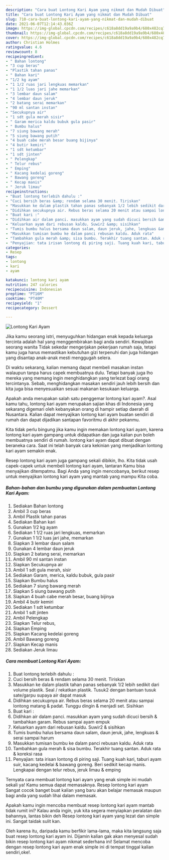 ```yaml
---
description: "Cara buat Lontong Kari Ayam yang nikmat dan Mudah Dibuat"
title: "Cara buat Lontong Kari Ayam yang nikmat dan Mudah Dibuat"
slug: 710-cara-buat-lontong-kari-ayam-yang-nikmat-dan-mudah-dibuat
date: 2021-06-07T12:14:43.036Z
image: https://img-global.cpcdn.com/recipes/c618a8dd19a9a9b4/680x482cq70/lontong-kari-ayam-foto-resep-utama.jpg
thumbnail: https://img-global.cpcdn.com/recipes/c618a8dd19a9a9b4/680x482cq70/lontong-kari-ayam-foto-resep-utama.jpg
cover: https://img-global.cpcdn.com/recipes/c618a8dd19a9a9b4/680x482cq70/lontong-kari-ayam-foto-resep-utama.jpg
author: Christian Holmes
ratingvalue: 4.6
reviewcount: 8
recipeingredient:
- " Bahan lontong"
- "3 cup beras"
- "Plastik tahan panas"
- " Bahan kari"
- "1/2 kg ayam"
- "1 1/2 ruas jari lengkuas memarkan"
- "1 1/2 luas jari jahe memarkan"
- "3 lembar daun salam"
- "4 lembar daun jeruk"
- "2 batang serai memarkan"
- "90 ml santan instan"
- "Secukupnya air"
- "1 sdt gula merah sisir"
- " Garam merica kaldu bubuk gula pasir"
- " Bumbu halus"
- "7 siung bawang merah"
- "5 siung bawang putih"
- "4 buah cabe merah besar buang bijinya"
- "4 butir kemiri"
- "1 sdt ketumbar"
- "1 sdt jinten"
- " Pelengkap"
- " Telur rebus"
- " Emping"
- " Kacang kedelai goreng"
- " Bawang goreng"
- " Kecap manis"
- " Jeruk limau"
recipeinstructions:
- "Buat lontong terlebih dahulu :"
- "Cuci bersih beras &amp; rendam selama 30 menit. Tiriskan"
- "Masukkan ke dalam plastik tahan panas sebanyak 1/2 lebih sedikit dari volume plastik. Seal / rekatkan plastik. Tusuk2 dengan bantuan tusuk sate/garpu supaya air dapat masuk"
- "Didihkan secukupnya air. Rebus beras selama 20 menit atau sampai lontong matang &amp; padat. Tunggu dingin &amp; menjadi set. Sisihkan"
- "Buat kari :"
- "Didihkan air dalam panci. masukkan ayam yang sudah dicuci bersih &amp; tambahkan garam. Rebus sampai ayam empuk"
- "Keluarkan ayam dari rebusan kaldu. Suwir2 &amp; sisihkan"
- "Tumis bumbu halus bersama daun salam, daun jeruk, jahe, lengkuas &amp; serai sampai harum"
- "Masukkan tumisan bumbu ke dalam panci rebusan kaldu. Aduk rata"
- "Tambahkan gula merah &amp; sisa bumbu. Terakhir tuang santan. Aduk rata &amp; koreksi rasa"
- "Penyajian: tata irisan lontong di piring saji. Tuang kuah kari, taburi ayam suir, kacang kedelai &amp; bawang goreng. Beri sedikit kecap manis. Lengkapai dengan telur rebus, jeruk limau &amp; emping"
categories:
- Resep
tags:
- lontong
- kari
- ayam

katakunci: lontong kari ayam 
nutrition: 247 calories
recipecuisine: Indonesian
preptime: "PT16M"
cooktime: "PT40M"
recipeyield: "1"
recipecategory: Dessert

---
```



![Lontong Kari Ayam](https://img-global.cpcdn.com/recipes/c618a8dd19a9a9b4/680x482cq70/lontong-kari-ayam-foto-resep-utama.jpg)

Jika kamu seorang istri, menyuguhkan hidangan enak kepada keluarga tercinta adalah hal yang menggembirakan bagi anda sendiri. Kewajiban seorang  wanita Tidak sekedar mengerjakan pekerjaan rumah saja, tetapi kamu juga harus memastikan kebutuhan gizi terpenuhi dan juga hidangan yang disantap anak-anak mesti menggugah selera.

Di waktu  sekarang, kalian memang dapat membeli masakan instan walaupun tanpa harus capek membuatnya dulu. Tetapi banyak juga lho mereka yang memang ingin menghidangkan yang terlezat bagi orang tercintanya. Sebab, menghidangkan masakan sendiri jauh lebih bersih dan kita juga bisa menyesuaikan sesuai makanan kesukaan keluarga. 



Apakah anda merupakan salah satu penggemar lontong kari ayam?. Asal kamu tahu, lontong kari ayam merupakan sajian khas di Indonesia yang sekarang digemari oleh kebanyakan orang di hampir setiap daerah di Nusantara. Kalian dapat menyajikan lontong kari ayam buatan sendiri di rumah dan dapat dijadikan santapan favoritmu di akhir pekanmu.

Kita tidak perlu bingung jika kamu ingin memakan lontong kari ayam, karena lontong kari ayam gampang untuk didapatkan dan juga kalian pun boleh membuatnya sendiri di rumah. lontong kari ayam dapat dibuat dengan beraneka cara. Saat ini telah banyak cara kekinian yang menjadikan lontong kari ayam semakin enak.

Resep lontong kari ayam juga gampang sekali dibikin, lho. Kita tidak usah capek-capek untuk membeli lontong kari ayam, lantaran Kamu bisa menyajikan ditempatmu. Bagi Anda yang ingin mencobanya, berikut resep untuk menyajikan lontong kari ayam yang mantab yang mampu Kita coba.

<!--inarticleads1-->

##### Bahan-bahan dan bumbu yang digunakan dalam pembuatan Lontong Kari Ayam:

1. Sediakan  Bahan lontong
1. Ambil 3 cup beras
1. Ambil Plastik tahan panas
1. Sediakan  Bahan kari
1. Gunakan 1/2 kg ayam
1. Sediakan 1 1/2 ruas jari lengkuas, memarkan
1. Gunakan 1 1/2 luas jari jahe, memarkan
1. Siapkan 3 lembar daun salam
1. Gunakan 4 lembar daun jeruk
1. Siapkan 2 batang serai, memarkan
1. Ambil 90 ml santan instan
1. Siapkan Secukupnya air
1. Ambil 1 sdt gula merah, sisir
1. Sediakan  Garam, merica, kaldu bubuk, gula pasir
1. Siapkan  Bumbu halus
1. Sediakan 7 siung bawang merah
1. Siapkan 5 siung bawang putih
1. Siapkan 4 buah cabe merah besar, buang bijinya
1. Ambil 4 butir kemiri
1. Sediakan 1 sdt ketumbar
1. Ambil 1 sdt jinten
1. Ambil  Pelengkap
1. Siapkan  Telur rebus,
1. Siapkan  Emping
1. Siapkan  Kacang kedelai goreng
1. Ambil  Bawang goreng
1. Siapkan  Kecap manis
1. Sediakan  Jeruk limau




<!--inarticleads2-->

##### Cara membuat Lontong Kari Ayam:

1. Buat lontong terlebih dahulu :
1. Cuci bersih beras &amp; rendam selama 30 menit. Tiriskan
1. Masukkan ke dalam plastik tahan panas sebanyak 1/2 lebih sedikit dari volume plastik. Seal / rekatkan plastik. Tusuk2 dengan bantuan tusuk sate/garpu supaya air dapat masuk
1. Didihkan secukupnya air. Rebus beras selama 20 menit atau sampai lontong matang &amp; padat. Tunggu dingin &amp; menjadi set. Sisihkan
1. Buat kari :
1. Didihkan air dalam panci. masukkan ayam yang sudah dicuci bersih &amp; tambahkan garam. Rebus sampai ayam empuk
1. Keluarkan ayam dari rebusan kaldu. Suwir2 &amp; sisihkan
1. Tumis bumbu halus bersama daun salam, daun jeruk, jahe, lengkuas &amp; serai sampai harum
1. Masukkan tumisan bumbu ke dalam panci rebusan kaldu. Aduk rata
1. Tambahkan gula merah &amp; sisa bumbu. Terakhir tuang santan. Aduk rata &amp; koreksi rasa
1. Penyajian: tata irisan lontong di piring saji. Tuang kuah kari, taburi ayam suir, kacang kedelai &amp; bawang goreng. Beri sedikit kecap manis. Lengkapai dengan telur rebus, jeruk limau &amp; emping




Ternyata cara membuat lontong kari ayam yang enak simple ini mudah sekali ya! Kamu semua dapat memasaknya. Resep lontong kari ayam Sangat cocok banget buat kalian yang baru akan belajar memasak maupun bagi anda yang sudah lihai dalam memasak.

Apakah kamu ingin mencoba membuat resep lontong kari ayam mantab tidak rumit ini? Kalau anda ingin, yuk kita segera menyiapkan peralatan dan bahannya, lantas bikin deh Resep lontong kari ayam yang lezat dan simple ini. Sangat taidak sulit kan. 

Oleh karena itu, daripada kamu berfikir lama-lama, maka kita langsung saja buat resep lontong kari ayam ini. Dijamin kalian gak akan menyesal sudah bikin resep lontong kari ayam nikmat sederhana ini! Selamat mencoba dengan resep lontong kari ayam enak simple ini di tempat tinggal kalian sendiri,oke!.

